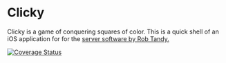 Clicky
======
Clicky is a game of conquering squares of color. This is a quick shell of an iOS application for for the [server software by Rob Tandy.](https://github.com/robtandy/clicky)

[![Coverage Status](https://coveralls.io/repos/aglenn/Clicky-iOS/badge.png?branch=tests)](https://coveralls.io/r/aglenn/Clicky-iOS?branch=tests)

